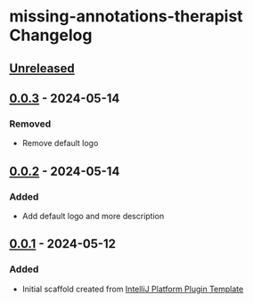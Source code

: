 <!-- Keep a Changelog guide -> https://keepachangelog.com -->

# missing-annotations-therapist Changelog

## [Unreleased]

## [0.0.3] - 2024-05-14

### Removed

- Remove default logo

## [0.0.2] - 2024-05-14

### Added

- Add default logo and more description

## [0.0.1] - 2024-05-12

### Added

- Initial scaffold created from [IntelliJ Platform Plugin Template](https://github.com/JetBrains/intellij-platform-plugin-template)

[Unreleased]: https://github.com/shalaga44/missing-annotations-therapist/compare/v0.0.3...HEAD
[0.0.3]: https://github.com/shalaga44/missing-annotations-therapist/commits/v0.0.3
[0.0.2]: https://github.com/shalaga44/missing-annotations-therapist/commits/v0.0.2
[0.0.1]: https://github.com/shalaga44/missing-annotations-therapist/commits/v0.0.1
